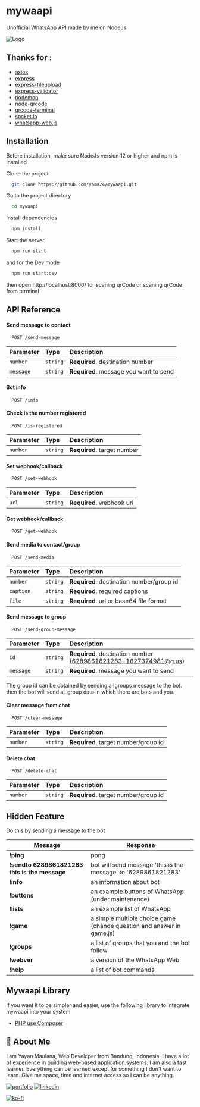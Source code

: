 # mywaapi
Unofficial WhatsApp API made by me on NodeJs

![Logo](https://static.whatsapp.net/rsrc.php/v3/yO/r/FsWUqRoOsPu.png)

## Thanks for :
 - [axios](https://github.com/axios/axios)
 - [express](https://github.com/expressjs/express)
 - [express-fileupload](https://github.com/richardgirges/express-fileupload)
 - [express-validator](https://github.com/express-validator/express-validator)
 - [nodemon](https://github.com/remy/nodemon)
 - [node-qrcode](https://github.com/soldair/node-qrcode)
 - [qrcode-terminal](https://github.com/gtanner/qrcode-terminal)
 - [socket.io](https://github.com/socketio/socket.io)
 - [whatsapp-web.js](https://github.com/pedroslopez/whatsapp-web.js/)


## Installation

Before installation, make sure NodeJs version 12 or higher and npm is installed

Clone the project

```bash
  git clone https://github.com/yama24/mywaapi.git
```

Go to the project directory

```bash
  cd mywaapi
```

Install dependencies

```bash
  npm install
```

Start the server

```bash
  npm run start
```

and for the Dev mode

```bash
  npm run start:dev
```

then open http://localhost:8000/ for scaning qrCode or scaning qrCode from terminal


## API Reference

#### Send message to contact

```http
  POST /send-message
```

| Parameter | Type     | Description                |
| :-------- | :------- | :------------------------- |
| `number` | `string` | **Required**. destination number |
| `message` | `string` | **Required**. message you want to send |

#### Bot info

```http
  POST /info
```

#### Check is the number registered

```http
  POST /is-registered
```

| Parameter | Type     | Description                |
| :-------- | :------- | :------------------------- |
| `number` | `string` | **Required**. target number |

#### Set webhook/callback

```http
  POST /set-webhook
```

| Parameter | Type     | Description                |
| :-------- | :------- | :------------------------- |
| `url` | `string` | **Required**. webhook url |

#### Get webhook/callback

```http
  POST /get-webhook
```

#### Send media to contact/group

```http
  POST /send-media
```

| Parameter | Type     | Description                |
| :-------- | :------- | :------------------------- |
| `number` | `string` | **Required**. destination number/group id |
| `caption` | `string` | **Required**. required captions |
| `file` | `string` | **Required**. url or base64 file format |

#### Send message to group

```http
  POST /send-group-message
```

| Parameter | Type     | Description                |
| :-------- | :------- | :------------------------- |
| `id` | `string` | **Required**. destination number (6289861821283-1627374981@g.us) |
| `message` | `string` | **Required**. message you want to send |

The group id can be obtained by sending a !groups message to the bot. then the bot will send all group data in which there are bots and you.

#### Clear message from chat

```http
  POST /clear-message
```

| Parameter | Type     | Description                |
| :-------- | :------- | :------------------------- |
| `number` | `string` | **Required**. target number/group id |

#### Delete chat

```http
  POST /delete-chat
```

| Parameter | Type     | Description                |
| :-------- | :------- | :------------------------- |
| `number` | `string` | **Required**. target number/group id |


## Hidden Feature

Do this by sending a message to the bot

| Message             | Response                                                                |
| ----------------- | ------------------------------------------------------------------ |
| **!ping** | pong |
| **!sendto 6289861821283 this is the message** | bot will send message 'this is the message' to '6289861821283' |
| **!info** | an information about bot |
| **!buttons** | an example buttons of WhatsApp (under maintenance) |
| **!lists** | an example list of WhatsApp |
| **!game** | a simple multiple choice game (change question and answer in [game.js](https://github.com/yama24/mywaapi/blob/view/game.js)) |
| **!groups** | a list of groups that you and the bot follow |
| **!webver** | a version of the WhatsApp Web |
| **!help** | a list of bot commands |


## Mywaapi Library
if you want it to be simpler and easier, use the following library to integrate mywaapi into your system
 - [PHP use Composer](https://packagist.org/packages/yama/mywaapi-php-lib)


## 🚀 About Me
I am Yayan Maulana, Web Developer from Bandung, Indonesia. I have a lot of experience in building web-based application systems. I am also a fast learner. Everything can be learned except for something I don't want to learn. Give me space, time and internet access so I can be anything.


[![portfolio](https://img.shields.io/badge/my_portfolio-000?style=for-the-badge&logo=ko-fi&logoColor=white)](https://humanoo.id/yama)
[![linkedin](https://img.shields.io/badge/linkedin-0A66C2?style=for-the-badge&logo=linkedin&logoColor=white)](https://www.linkedin.com/in/yayan-maulana-836883212/)

[![ko-fi](https://ko-fi.com/img/githubbutton_sm.svg)](https://ko-fi.com/abuyama)
